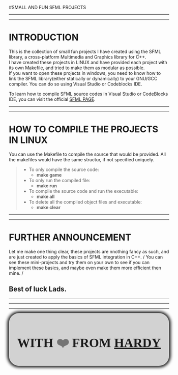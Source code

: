 #SMALL AND FUN SFML PROJECTS

---

---

# INTRODUCTION

This is the collection of small fun projects I have created using the SFML library, a cross-platform Multimedia and Graphics library for C++.
\
I have created these projects in LINUX and have provided each project with its own Makefile, and tried to make them as modular as possible.
\
If you want to open these projects in windows, you need to know how to link the SFML library(either statically or dynamically) to your GNU/GCC compiler. You can do so using Visual Studio or Codeblocks IDE.

To learn how to compile SFML source codes in Visual Studio or CodeBlocks IDE, you can visit the official [SFML PAGE](https://www.sfml-dev.org/tutorials/2.5/).

---

---

# HOW TO COMPILE THE PROJECTS IN LINUX

You can use the Makefile to compile the source that would be provided. All the makefiles would have the same structur, if not specified uniquely.

> - To only compile the source code:
>   - **make game**
> - To only run the compiled file:
>   - **make run**
> - To compile the source code and run the executable:
>   - **make all**
> - To delete all the compiled object files and executable:
>   - **make clear**

---

---

# FURTHER ANNOUNCEMENT

Let me make one thing clear, these projects are nnothing fancy as such, and are just created to apply the basics of SFML integration in C++.
/
You can see these mini-projects and try them on your own to see if you can implement these basics, and maybe even make them more efficient then mine.
/

<h2>Best of luck Lads.</h2>

---

---

---

<style>
#anim{
  opacity: 0.5;
}
#block:hover span{
  cursor:pointer;
  opacity: 1;
}
</style>

<div style="background-color: #d2d2d2; padding:0.5rem;border-radius:2rem; box-shadow:0 0 10px 5px;" id="block">
<h1 style="text-align:center; font-family: 'Brush Script MT', cursive; font-size:2.5rem;">WITH <span id="anim">❤️</span> FROM <a href="">HARDY</a></h1>
</div>
